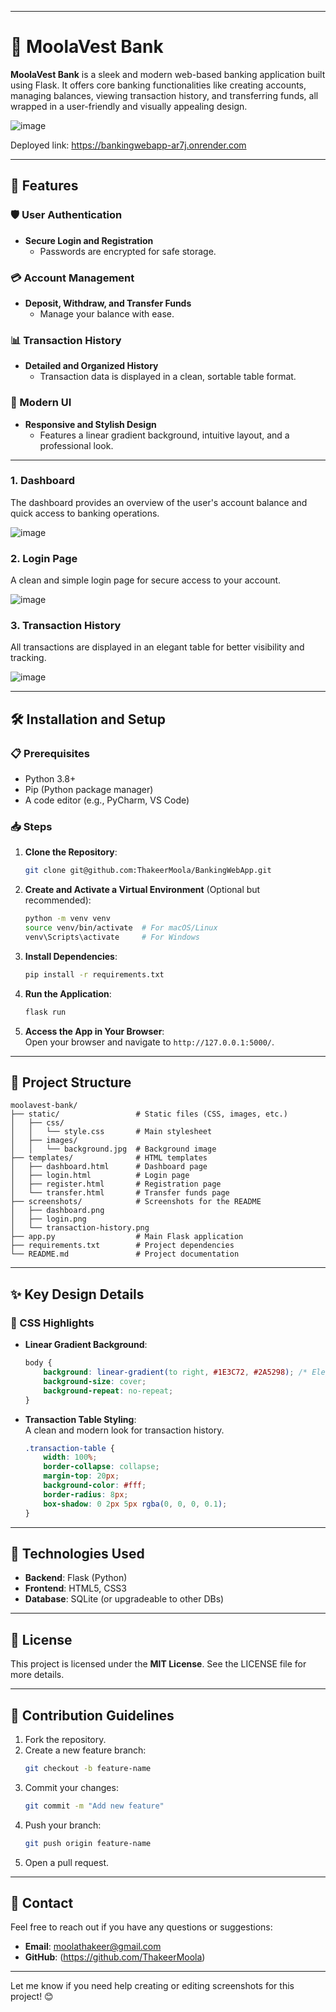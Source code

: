 

---

# 🏦 MoolaVest Bank  

**MoolaVest Bank** is a sleek and modern web-based banking application built using Flask. It offers core banking functionalities like creating accounts, managing balances, viewing transaction history, and transferring funds, all wrapped in a user-friendly and visually appealing design.  

![image](https://github.com/user-attachments/assets/4f1e02c9-46ad-4a7e-bed7-9074609a77a9)

Deployed link: https://bankingwebapp-ar7j.onrender.com

---

## 🚀 Features  

### 🛡️ User Authentication  
- **Secure Login and Registration**  
  - Passwords are encrypted for safe storage.  

### 💳 Account Management  
- **Deposit, Withdraw, and Transfer Funds**  
  - Manage your balance with ease.  

### 📊 Transaction History  
- **Detailed and Organized History**  
  - Transaction data is displayed in a clean, sortable table format.  

### 🎨 Modern UI  
- **Responsive and Stylish Design**  
  - Features a linear gradient background, intuitive layout, and a professional look.  

---


### **1. Dashboard**  
The dashboard provides an overview of the user's account balance and quick access to banking operations.  

![image](https://github.com/user-attachments/assets/5ef7e542-170f-4dde-be0f-8781b41aa75a)

### **2. Login Page**  
A clean and simple login page for secure access to your account.  

![image](https://github.com/user-attachments/assets/257db65f-cd3a-4331-9c75-2bd247c5b21d)

### **3. Transaction History**  
All transactions are displayed in an elegant table for better visibility and tracking.  

![image](https://github.com/user-attachments/assets/960d50b2-8184-43a5-ae9d-59ebec90ee9a)

---

## 🛠️ Installation and Setup  

### 📋 Prerequisites  

- Python 3.8+  
- Pip (Python package manager)  
- A code editor (e.g., PyCharm, VS Code)  

### 📥 Steps  

1. **Clone the Repository**:  
   ```bash
   git clone git@github.com:ThakeerMoola/BankingWebApp.git
   ```  

2. **Create and Activate a Virtual Environment** (Optional but recommended):  
   ```bash
   python -m venv venv
   source venv/bin/activate  # For macOS/Linux
   venv\Scripts\activate     # For Windows
   ```  

3. **Install Dependencies**:  
   ```bash
   pip install -r requirements.txt
   ```  

4. **Run the Application**:  
   ```bash
   flask run
   ```  

5. **Access the App in Your Browser**:  
   Open your browser and navigate to `http://127.0.0.1:5000/`.  

---

## 📂 Project Structure  

```plaintext
moolavest-bank/
├── static/                 # Static files (CSS, images, etc.)
│   ├── css/
│   │   └── style.css       # Main stylesheet
│   ├── images/
│   │   └── background.jpg  # Background image
├── templates/              # HTML templates
│   ├── dashboard.html      # Dashboard page
│   ├── login.html          # Login page
│   ├── register.html       # Registration page
│   └── transfer.html       # Transfer funds page
├── screenshots/            # Screenshots for the README
│   ├── dashboard.png
│   ├── login.png
│   └── transaction-history.png
├── app.py                  # Main Flask application
├── requirements.txt        # Project dependencies
└── README.md               # Project documentation
```

---

## ✨ Key Design Details  

### 🎨 CSS Highlights  
- **Linear Gradient Background**:  
  ```css
  body {
      background: linear-gradient(to right, #1E3C72, #2A5298); /* Elegant gradient */
      background-size: cover;
      background-repeat: no-repeat;
  }
  ```  

- **Transaction Table Styling**:  
  A clean and modern look for transaction history.  
  ```css
  .transaction-table {
      width: 100%;
      border-collapse: collapse;
      margin-top: 20px;
      background-color: #fff;
      border-radius: 8px;
      box-shadow: 0 2px 5px rgba(0, 0, 0, 0.1);
  }
  ```

---

## 🔧 Technologies Used  

- **Backend**: Flask (Python)  
- **Frontend**: HTML5, CSS3  
- **Database**: SQLite (or upgradeable to other DBs)  

---

## 📜 License  

This project is licensed under the **MIT License**. See the LICENSE file for more details.  

---

## 🙌 Contribution Guidelines  

1. Fork the repository.  
2. Create a new feature branch:  
   ```bash
   git checkout -b feature-name
   ```  
3. Commit your changes:  
   ```bash
   git commit -m "Add new feature"
   ```  
4. Push your branch:  
   ```bash
   git push origin feature-name
   ```  
5. Open a pull request.  

---

## 📧 Contact  

Feel free to reach out if you have any questions or suggestions:  
- **Email**: moolathakeer@gmail.com
- **GitHub**: (https://github.com/ThakeerMoola)

---

Let me know if you need help creating or editing screenshots for this project! 😊

